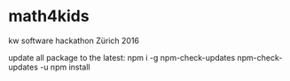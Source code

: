 # math4kids
kw software hackathon Zürich 2016

update all package to the latest:
npm i -g npm-check-updates
npm-check-updates -u
npm install
